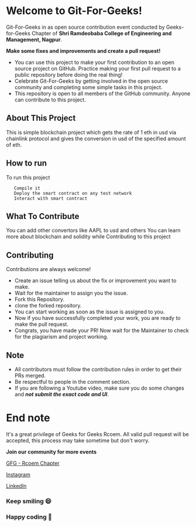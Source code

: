 # Welcome to Git-For-Geeks!

Git-For-Geeks in as open source contribution event conducted by Geeks-for-Geeks Chapter of **Shri Ramdeobaba College of Engineering and Management, Nagpur**.

**Make some fixes and improvements and create a pull request!**

- You can use this project to make your first contribution to an open source project on GitHub. Practice making your first pull request to a public repository before doing the real thing!
- Celebrate Git-For-Geeks by getting involved in the open source community and completing some simple tasks in this project.
- This repository is open to all members of the GitHub community. Anyone can contribute to this project.

## About This Project
 This is simple blockchain project which gets the rate of 1 eth in usd via chainlink protocol and gives the conversion in usd of the specified amount of eth.
 
 ## How to run

To run this project

```copy the code in Remix Ide
   Compile it
   Deploy the smart contract on any test network 
   Interact with smart contract
```
 
 ## What To Contribute 
 You can add other convertors like AAPL to usd and others
 You can learn more about blockchain and solidity while Contributing to this project

## Contributing
Contributions are always welcome!
- Create an issue telling us about the fix or improvement you want to make.
- Wait for the maintainer to assign you the issue.
- Fork this Repository.
- clone the forked repository.
- You can start working as soon as the issue is assigned to you.
- Now if you have successfully completed your work, you are ready to make the pull request.
- Congrats, you have made your PR! Now wait for the Maintainer to check for the plagiarism and project working.

## Note

- All contributors must follow the contribution rules in order to get their PRs merged.
- Be respectful to people in the comment section.
- If you are following a Youtube video, make sure you do some changes and *****not submit the exact code and UI*****.

# **End note**
It's a great privilege of Geeks for Geeks Rcoem. All valid pull request will be accepted, this process may take sometime but don't worry.

**Join our community for more events**

[GFG - Rcoem Chapter](https://linktr.ee/gfgrcoem)

[Instagram](https://www.instagram.com/gfg_rcoem_chapter/)

[LinkedIn](https://www.linkedin.com/company/geeksforgeeks-rcoem-chapter/)

### **Keep smiling 😄**

### **Happy coding 🥳**

